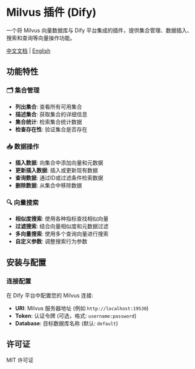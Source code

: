 # Milvus 插件 (Dify)

一个将 Milvus 向量数据库与 Dify 平台集成的插件，提供集合管理、数据插入、搜索和查询等向量操作功能。

[中文文档](./README_zh.md) | [English](./README.md)

## 功能特性

### 🗂️ 集合管理
- **列出集合**: 查看所有可用集合
- **描述集合**: 获取集合的详细信息
- **集合统计**: 检索集合统计数据
- **检查存在性**: 验证集合是否存在

### 📥 数据操作
- **插入数据**: 向集合中添加向量和元数据
- **更新插入数据**: 插入或更新现有数据
- **查询数据**: 通过ID或过滤条件检索数据
- **删除数据**: 从集合中移除数据

### 🔍 向量搜索
- **相似度搜索**: 使用各种指标查找相似向量
- **过滤搜索**: 结合向量相似度和元数据过滤
- **多向量搜索**: 使用多个查询向量进行搜索
- **自定义参数**: 调整搜索行为参数

## 安装与配置

### 连接配置
在 Dify 平台中配置您的 Milvus 连接:

- **URI**: Milvus 服务器地址 (例如 `http://localhost:19530`)
- **Token**: 认证令牌 (可选，格式: `username:password`)
- **Database**: 目标数据库名称 (默认: `default`)

## 许可证

MIT 许可证 